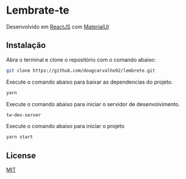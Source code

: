 # Lembrate-te

Desenvolvido em [ReactJS](https://pt-br.reactjs.org/) com [MaterialUI](http://material-ui.com/)

## Instalação

Abra o terminal e clone o repositório com o comando abaixo:

```bash
git clone https://github.com/dougcarvalho92/lembrete.git
```
Execute o comando abaixo para baixar as dependencias do projeto.
```bash
yarn
```
Execute o comando abaixo para iniciar o servidor de desenvolvimento.
```bash
tw-dev-server
```
Execute o comando abaixo para iniciar o projeto
```bash
yarn start
```

## License
[MIT](https://choosealicense.com/licenses/mit/)